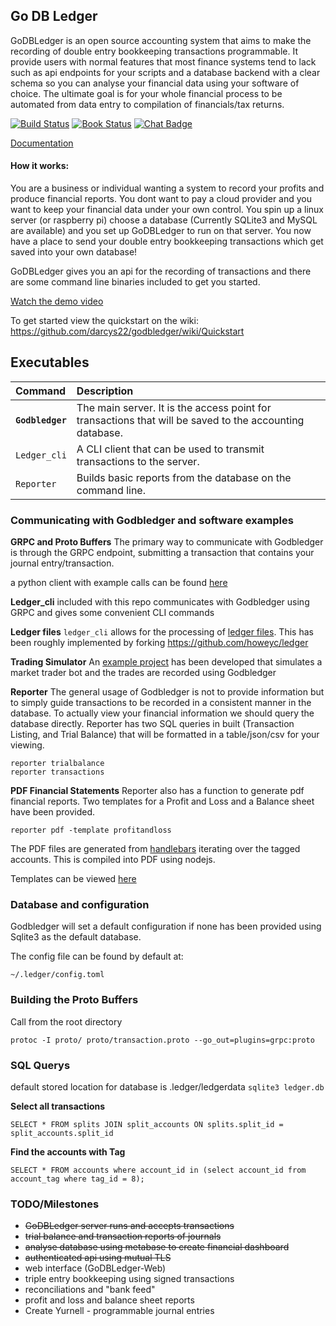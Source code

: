 ## Go DB Ledger

GoDBLedger is an open source accounting system that aims to make the recording of double entry bookkeeping transactions programmable. It provide users with normal features that most finance systems tend to lack such as api endpoints for your scripts and a database backend with a clear schema so you can analyse your financial data using your software of choice. The ultimate goal is for your whole financial process to be automated from data entry to compilation of financials/tax returns.

[![Build Status]][Build Link] [![Book Status]][Book Link] [![Chat Badge]][Chat Link]

[Build Status]: https://travis-ci.com/darcys22/godbledger.svg?branch=dev
[Build Link]: https://github.com/sigp/lighthouse/actions
[Chat Badge]: https://img.shields.io/badge/chat-discord-%237289da
[Chat Link]: https://discord.gg/xHFufYC
[Book Status]:https://img.shields.io/badge/user--docs-master-informational
[Book Link]: https://github.com/darcys22/godbledger/wiki

[Documentation](https://github.com/darcys22/godbledger/wiki)

#### How it works:
You are a business or individual wanting a system to record your profits and produce financial reports. You dont want to pay a cloud provider and you want to keep your financial data under your own control. You spin up a linux server (or raspberry pi) choose a database (Currently SQLite3 and MySQL are available) and you set up GoDBLedger to run on that server. You now have a place to send your double entry bookkeeping transactions which get saved into your own database! 

GoDBLedger gives you an api for the recording of transactions and there are  some command line binaries included to get you started.

[Watch the demo video](https://youtu.be/svyw9EOZuuc)

To get started view the quickstart on the wiki:
https://github.com/darcys22/godbledger/wiki/Quickstart


## Executables

| Command| Description |
| :----------------- | :---------------------------------------------------------------------------------------------------------| 
| **`Godbledger`**    | The main server. It is the access point for transactions that will be saved to the accounting database. |
| `Ledger_cli`     | A CLI client that can be used to transmit transactions to the server.                             |
| `Reporter`      | Builds basic reports from the database on the command line.                                             |

### Communicating with Godbledger and software examples

**GRPC and Proto Buffers**
The primary way to communicate with Godbledger is through the GRPC endpoint, submitting a transaction that contains your journal entry/transaction.

a python client with example calls can be found [here](https://github.com/darcys22/godbledger-pythonclient)

**Ledger_cli** included with this repo communicates with Godbledger using GRPC and gives some convenient CLI commands

**Ledger files** `ledger_cli` allows for the processing of [ledger files](https://www.ledger-cli.org/). This has been roughly implemented by forking https://github.com/howeyc/ledger

**Trading Simulator** 
An [example project](https://github.com/darcys22/Trading-Simulator) has been developed that simulates a market trader bot and the trades are recorded using Godbledger

**Reporter**
The general usage of Godbledger is not to provide information but to simply guide transactions to be recorded in a consistent manner in the database. To actually view your financial information we should query the database directly. Reporter has two SQL queries in built (Transaction Listing, and Trial Balance) that will be formatted in a table/json/csv for your viewing.

```
reporter trialbalance
reporter transactions
```

**PDF Financial Statements**
Reporter also has a function to generate pdf financial reports. Two templates for a Profit and Loss and a Balance sheet have been provided.

```
reporter pdf -template profitandloss
```

The PDF files are generated from [handlebars](https://handlebarsjs.com/) iterating over the tagged accounts. This is compiled into PDF using nodejs.

Templates can be viewed [here](https://github.com/darcys22/pdf-generator)

### Database and configuration

Godbledger will set a default configuration if none has been provided using Sqlite3 as the default database.

The config file can be found by default at:
```
~/.ledger/config.toml
```

### Building the Proto Buffers
Call from the root directory
```
protoc -I proto/ proto/transaction.proto --go_out=plugins=grpc:proto
```

### SQL Querys
default stored location for database is .ledger/ledgerdata `sqlite3 ledger.db`

**Select all transactions**
```
SELECT * FROM splits JOIN split_accounts ON splits.split_id = split_accounts.split_id

```

**Find the accounts with Tag**
```
SELECT * FROM accounts where account_id in (select account_id from account_tag where tag_id = 8);

```

### TODO/Milestones
- ~~GoDBLedger server runs and accepts transactions~~
- ~~trial balance and transaction reports of journals~~
- ~~analyse database using metabase to create financial dashboard~~
- ~~authenticated api using mutual TLS~~
- web interface (GoDBLedger-Web)
- triple entry bookkeeping using signed transactions
- reconciliations and "bank feed"
- profit and loss and balance sheet reports
- Create Yurnell - programmable journal entries
